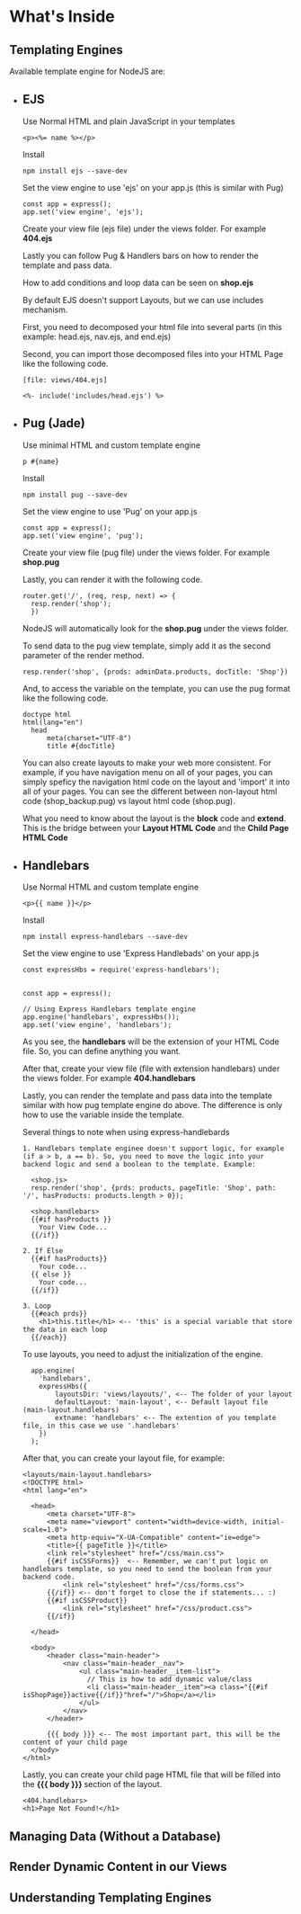 # What's Inside

## Templating Engines
Available template engine for NodeJS are:
- EJS
  -  
  Use Normal HTML and plain JavaScript in your templates
  ```
  <p><%= name %></p>
  ```
  Install
  ```
  npm install ejs --save-dev
  ```
  Set the view engine to use 'ejs' on your app.js (this is similar with Pug)
  ```
  const app = express();
  app.set('view engine', 'ejs');
  ```
  Create your view file (ejs file) under the views folder. For example <b>404.ejs</b>

  Lastly you can follow Pug & Handlers bars on how to render the template and pass data.

  How to add conditions and loop data can be seen on **shop.ejs**

  By default EJS doesn't support Layouts, but we can use includes mechanism.
  
  First, you need to decomposed your html file into several parts (in this example: head.ejs, nav.ejs, and end.ejs)

  Second, you can import those decomposed files into your HTML Page like the following code.

  ```angular2html
  [file: views/404.ejs]
  
  <%- include('includes/head.ejs') %>
  ```

- Pug (Jade)
    - 
  Use minimal HTML and custom template engine
  ```
  p #{name}
  ``` 
  Install
  ```
  npm install pug --save-dev
  ```
  Set the view engine to use 'Pug' on your app.js
  ```
  const app = express();
  app.set('view engine', 'pug');
  ```
  Create your view file (pug file) under the views folder. For example <b>shop.pug</b>

  Lastly, you can render it with the following code.
  ```
  router.get('/', (req, resp, next) => {
    resp.render('shop');
    })
  ```
  NodeJS will automatically look for the <b>shop.pug</b> under the views folder.

  To send data to the pug view template, simply add it as the second parameter of the render method.
  ```
  resp.render('shop', {prods: adminData.products, docTitle: 'Shop'})
  ```
  And, to access the variable on the template, you can use the pug format like the following code.
  ```
  doctype html
  html(lang="en")
    head
        meta(charset="UTF-8")
        title #{docTitle}
  ```
  You can also create layouts to make your web more consistent. For example, if you have navigation menu on all of your pages, you can simply speficy the navigation html code on the layout and 'import' it into all of your pages. You can see the different between non-layout html code (shop_backup.pug) vs layout html code (shop.pug).

  What you need to know about the layout is the <b>block</b> code and <b>extend</b>. This is the bridge between your <b>Layout HTML Code</b> and the <b>Child Page HTML Code</b>

- Handlebars
  -
  Use Normal HTML and custom template engine
  ```
  <p>{{ name }}</p>
  ```
  Install
  ```
  npm install express-handlebars --save-dev
  ```
   Set the view engine to use 'Express Handlebads' on your app.js
  ```
  const expressHbs = require('express-handlebars');


  const app = express();

  // Using Express Handlebars template engine
  app.engine('handlebars', expressHbs());
  app.set('view engine', 'handlebars');
  ```
  As you see, the <b>handlebars</b> will be the extension of your HTML Code file. So, you can define anything you want.

  After that, create your view file (file with extension handlebars) under the views folder. For example <b>404.handlebars</b>

  Lastly, you can render the template and pass data into the template similar with how pug template engine do above. The difference is only how to use the variable inside the template.

  Several things to note when using express-handlebards
  ```
  1. Handlebars template enginee doesn't support logic, for example (if a > b, a == b). So, you need to move the logic into your backend logic and send a boolean to the template. Example:

    <shop.js>
    resp.render('shop', {prds: products, pageTitle: 'Shop', path: '/', hasProducts: products.length > 0});

    <shop.handlebars>
    {{#if hasProducts }}
      Your View Code...
    {{/if}}
  
  2. If Else
    {{#if hasProducts}}
      Your code...
    {{ else }}
      Your code...
    {{/if}}

  3. Loop
    {{#each prds}}
      <h1>this.title</h1> <-- 'this' is a special variable that store the data in each loop
    {{/each}}
  ```
  To use layouts, you need to adjust the initialization of the engine.
  ```
    app.engine(
      'handlebars', 
      expressHbs({
          layoutsDir: 'views/layouts/', <-- The folder of your layout
          defaultLayout: 'main-layout', <-- Default layout file (main-layout.handlebars)
          extname: 'handlebars' <-- The extention of you template file, in this case we use '.handlebars'
      })
    );
  ```
  After that, you can create your layout file, for example:
  ```
  <layouts/main-layout.handlebars>
  <!DOCTYPE html>
  <html lang="en">

    <head>
        <meta charset="UTF-8">
        <meta name="viewport" content="width=device-width, initial-scale=1.0">
        <meta http-equiv="X-UA-Compatible" content="ie=edge">
        <title>{{ pageTitle }}</title>
        <link rel="stylesheet" href="/css/main.css">
        {{#if isCSSForms}}  <-- Remember, we can't put logic on handlebars template, so you need to send the boolean from your backend code.
            <link rel="stylesheet" href="/css/forms.css">
        {{/if}} <-- don't forget to close the if statements... :)
        {{#if isCSSProduct}}
            <link rel="stylesheet" href="/css/product.css">
        {{/if}}
        
    </head>

    <body>
        <header class="main-header">
            <nav class="main-header__nav">
                <ul class="main-header__item-list">
                  // This is how to add dynamic value/class
                  <li class="main-header__item"><a class="{{#if isShopPage}}active{{/if}}"href="/">Shop</a></li>  
                </ul>
            </nav>
        </header>

        {{{ body }}} <-- The most important part, this will be the content of your child page
    </body>
  </html>
  ```

  Lastly, you can create your child page HTML file that will be filled into the <b>{{{ body }}} </b> section of the layout.
  ```
  <404.handlebars>
  <h1>Page Not Found!</h1>
  ```


## Managing Data (Without a Database)

## Render Dynamic Content in our Views

## Understanding Templating Engines